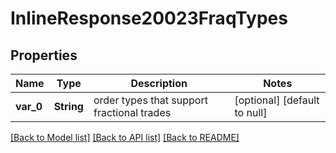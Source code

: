# InlineResponse20023FraqTypes

## Properties
Name | Type | Description | Notes
------------ | ------------- | ------------- | -------------
**var_0** | **String** | order types that support fractional trades | [optional] [default to null]

[[Back to Model list]](../README.md#documentation-for-models) [[Back to API list]](../README.md#documentation-for-api-endpoints) [[Back to README]](../README.md)


